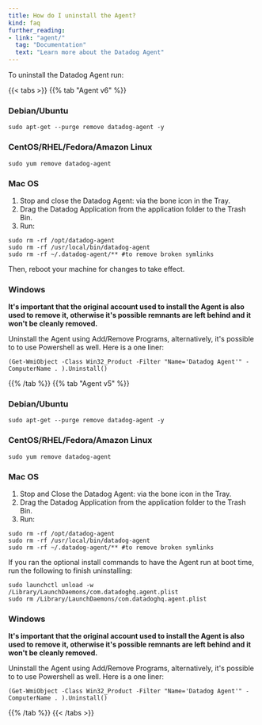 ```yaml
---
title: How do I uninstall the Agent?
kind: faq
further_reading:
- link: "agent/"
  tag: "Documentation"
  text: "Learn more about the Datadog Agent"
---
```


To uninstall the Datadog Agent run:

{{< tabs >}}
{{% tab "Agent v6" %}}

### Debian/Ubuntu
```
sudo apt-get --purge remove datadog-agent -y
```

### CentOS/RHEL/Fedora/Amazon Linux

```
sudo yum remove datadog-agent
```

### Mac OS

1. Stop and close the Datadog Agent: via the bone icon in the Tray.
2. Drag the Datadog Application from the application folder to the Trash Bin.
3. Run:

```
sudo rm -rf /opt/datadog-agent
sudo rm -rf /usr/local/bin/datadog-agent
sudo rm -rf ~/.datadog-agent/**​ #to remove broken symlinks
```
Then, reboot your machine for changes to take effect.

### Windows

**It's important that the original account used to install the Agent is also used to remove it, otherwise it's possible remnants are left behind and it won't be cleanly removed.**

Uninstall the Agent using Add/Remove Programs, alternatively, it's possible to to use Powershell as well. Here is a one liner:

```
(Get-WmiObject -Class Win32_Product -Filter "Name='Datadog Agent'" -ComputerName . ).Uninstall()
```

{{% /tab %}}
{{% tab "Agent v5" %}}

### Debian/Ubuntu

```
sudo apt-get --purge remove datadog-agent -y
```

### CentOS/RHEL/Fedora/Amazon Linux

```
sudo yum remove datadog-agent
```

### Mac OS

1. Stop and Close the Datadog Agent: via the bone icon in the Tray.
2. Drag the Datadog Application from the application folder to the Trash Bin.
3. Run:

```
sudo rm -rf /opt/datadog-agent
sudo rm -rf /usr/local/bin/datadog-agent
sudo rm -rf ~/.datadog-agent/** #to remove broken symlinks
```

If you ran the optional install commands to have the Agent run at boot time, run the following to finish uninstalling:

```
sudo launchctl unload -w /Library/LaunchDaemons/com.datadoghq.agent.plist
sudo rm /Library/LaunchDaemons/com.datadoghq.agent.plist
```

### Windows

**It's important that the original account used to install the Agent is also used to remove it, otherwise it's possible remnants are left behind and it won't be cleanly removed.**

Uninstall the Agent using Add/Remove Programs, alternatively, it's possible to to use Powershell as well. Here is a one liner:

```
(Get-WmiObject -Class Win32_Product -Filter "Name='Datadog Agent'" -ComputerName . ).Uninstall()
```

{{% /tab %}}
{{< /tabs >}}

